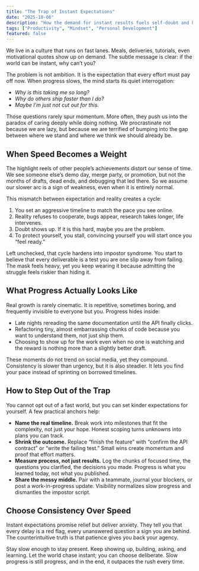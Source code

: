 ```yaml
---
title: "The Trap of Instant Expectations"
date: "2025-10-06"
description: "How the demand for instant results fuels self-doubt and how patient, consistent effort builds lasting growth."
tags: ["Productivity", "Mindset", "Personal Development"]
featured: false
---
```


We live in a culture that runs on fast lanes. Meals, deliveries, tutorials, even motivational quotes show up on demand. The subtle message is clear: if the world can be instant, why can’t you?

The problem is not ambition. It is the expectation that every effort must pay off now. When progress slows, the mind starts its quiet interrogation:

- _Why is this taking me so long?_
- _Why do others ship faster than I do?_
- _Maybe I’m just not cut out for this._

Those questions rarely spur momentum. More often, they push us into the paradox of caring deeply while doing nothing. We procrastinate not because we are lazy, but because we are terrified of bumping into the gap between where we stand and where we think we should already be.

## When Speed Becomes a Weight

The highlight reels of other people’s achievements distort our sense of time. We see someone else’s demo day, merge party, or promotion, but not the months of drafts, dead ends, and debugging that led there. So we assume our slower arc is a sign of weakness, even when it is entirely normal.

This mismatch between expectation and reality creates a cycle:

1. You set an aggressive timeline to match the pace you see online.
2. Reality refuses to cooperate, bugs appear, research takes longer, life intervenes.
3. Doubt shows up. If it is this hard, maybe you are the problem.
4. To protect yourself, you stall, convincing yourself you will start once you “feel ready.”

Left unchecked, that cycle hardens into impostor syndrome. You start to believe that every deliverable is a test you are one slip away from failing. The mask feels heavy, yet you keep wearing it because admitting the struggle feels riskier than hiding it.

## What Progress Actually Looks Like

Real growth is rarely cinematic. It is repetitive, sometimes boring, and frequently invisible to everyone but you. Progress hides inside:

- Late nights rereading the same documentation until the API finally clicks.
- Refactoring tiny, almost embarrassing chunks of code because you want to understand them, not just ship them.
- Choosing to show up for the work even when no one is watching and the reward is nothing more than a slightly better draft.

These moments do not trend on social media, yet they compound. Consistency is slower than urgency, but it is also steadier. It lets you find your pace instead of sprinting on borrowed timelines.

## How to Step Out of the Trap

You cannot opt out of a fast world, but you can set kinder expectations for yourself. A few practical anchors help:

- **Name the real timeline.** Break work into milestones that fit the complexity, not just your hope. Honest scoping turns unknowns into plans you can track.
- **Shrink the outcome.** Replace “finish the feature” with “confirm the API contract” or “write the failing test.” Small wins create momentum and proof that effort matters.
- **Measure process, not just results.** Log the chunks of focused time, the questions you clarified, the decisions you made. Progress is what you learned today, not what you published.
- **Share the messy middle.** Pair with a teammate, journal your blockers, or post a work-in-progress update. Visibility normalizes slow progress and dismantles the impostor script.

## Choose Consistency Over Speed

Instant expectations promise relief but deliver anxiety. They tell you that every delay is a red flag, every unanswered question a sign you are behind. The counterintuitive truth is that patience gives you back your agency.

Stay slow enough to stay present. Keep showing up, building, asking, and learning. Let the world chase instant; you can choose deliberate. Slow progress is still progress, and in the end, it outpaces the rush every time.
